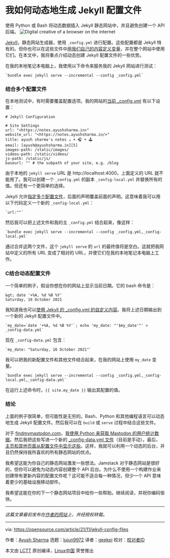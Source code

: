 [#]: subject: "How I dynamically generate Jekyll config files"
[#]: via: "https://opensource.com/article/21/11/jekyll-config-files"
[#]: author: "Ayush Sharma https://opensource.com/users/ayushsharma"
[#]: collector: "lujun9972"
[#]: translator: "geekpi"
[#]: reviewer: " "
[#]: publisher: " "
[#]: url: " "

我如何动态地生成 Jekyll 配置文件
======
使用 Python 或 Bash 将动态数据插入 Jekyll 静态网站中，并且避免创建一个 API 后端。
![Digital creative of a browser on the internet][1]

[Jekyll][2]，静态网站生成器，使用 `_config.yml` 进行配置。这些配置都是 Jekyll 特有的。但你也可以在这些文件中[用我们自己的内容定义变量][3]，并在整个网站中使用它们。在本文中，我将重点介绍动态创建 Jekyll 配置文件的一些优势。

在我的本地笔记本电脑上，我使用以下命令来服务我的 Jekyll 网站进行测试：


```
`bundle exec jekyll serve --incremental --config _config.yml`
```

### 结合多个配置文件

在本地测试中，有时需要覆盖配置选项。我的网站的[当前 _config.yml][4] 有以下设置：


```
# Jekyll Configuration

# Site Settings
url: "<https://notes.ayushsharma.in>"
website_url: "<https://notes.ayushsharma.in/>"
title: ayush sharma's notes ☕ + 🎧 + 🕹️
email: [ayush@ayushsharma.in][5]
images-path: /static/images/
videos-path: /static/videos/
js-path: /static/js/
baseurl: "" # the subpath of your site, e.g. /blog
```

由于本地的 `jekyll serve` URL 是 http://localhost:4000，上面定义的 URL 就不能用了。我可以创建一个 `_config.yml` 的副本 `_config-local.yml` 并替换所有的值。但还有一个更简单的选择。

Jekyll 允许[指定多个配置文件][6]，后面的声明覆盖前面的声明。这意味着我可以用以下代码定义一个新的 `_config-local.yml`：


```
`url:""`
```

然后我可以把上述文件和我的主 `_config.yml` 结合起来，像这样：


```
`bundle exec jekyll serve --incremental --config _config.yml,_config-local.yml`
```

通过合并这两个文件，这个 `jekyll serve` 的 `url` 的最终值将是空白。这就把我网站中定义的所有 URL 变成了相对的 URL，并使它们在我的本地笔记本电脑上工作。

### C结合动态配置文件

一个简单的例子，假设你想在你的网站上显示当前日期。它的 bash 命令是：


```
&gt; date '+%A, %d %B %Y'
Saturday, 16 October 2021
```

我知道我也可以[使用 Jekyll 的 _config.yml 的自定义内容][3]。我将上述日期输出到一个新的 Jekyll 配置文件中。


```
`my_date=`date '+%A, %d %B %Y'`; echo 'my_date: "'$my_date'"' > _config-data.yml`
```

现在 `_config-data.yml` 包含：


```
`my_date: "Saturday, 16 October 2021"`
```

我可以把我的新配置文件和其他文件结合起来，在我的网站上使用 `my_date` 变量。


```
`bundle exec jekyll serve --incremental --config _config.yml,_config-local.yml,_config-data.yml`
```

在运行上述命令时，`{{ site.my_date }}` 输出其配置的值。

### 结论

上面的例子很简单，但可能性是无穷的。Bash、Python 和其他编程语言可以动态地生成 Jekyll 配置文件。然后我可以在 `build` 或 `serve` 过程中结合这些文件。

对于 [findmymastodon.com][7]，[我使用 Python 来获取 Mastodon 的用户统计数据][8]。然后我把这些写进一个新的 [_config-data.yml 文件][9]（目前是手动）。最后，[主页和其他页面从配置文件中显示这些][10]。这样，我就可以利用一个动态的后台，并且仍然保持我所喜欢的所有静态网站的优点。

我希望这能为你自己的静态网站激发一些想法。Jamstack 对于静态网站是很好的，但你可以避免为动态内容创建整个 API 后台。为什么不使用一个构建作业来创建带有更新内容的配置文件呢？这可能不适合每一种情况，但少一个 API 意味着更少的基础设施移动部件。

我希望这能在你的下一个静态网站项目中给你一些帮助。继续阅读，并祝你编码愉快。

* * *

_这篇文章最初发布在[作者的网站][11]上，并经授权转载。_

--------------------------------------------------------------------------------

via: https://opensource.com/article/21/11/jekyll-config-files

作者：[Ayush Sharma][a]
选题：[lujun9972][b]
译者：[geekpi](https://github.com/geekpi)
校对：[校对者ID](https://github.com/校对者ID)

本文由 [LCTT](https://github.com/LCTT/TranslateProject) 原创编译，[Linux中国](https://linux.cn/) 荣誉推出

[a]: https://opensource.com/users/ayushsharma
[b]: https://github.com/lujun9972
[1]: https://opensource.com/sites/default/files/styles/image-full-size/public/lead-images/browser_web_internet_website.png?itok=g5B_Bw62 (Digital creative of a browser on the internet)
[2]: https://opensource.com/article/21/9/build-website-jekyll
[3]: https://ayushsharma.in/2021/08/using-variables-in-jekyll-to-define-custom-content
[4]: https://gitlab.com/ayush-sharma/ayushsharma-in/-/blob/2.0/_config.yml
[5]: mailto:ayush@ayushsharma.in
[6]: https://jekyllrb.com/docs/configuration/options/#build-command-options
[7]: https://findmymastodon.com/
[8]: https://gitlab.com/ayush-sharma/find-my-mastodon/-/blob/1.0/src/fetch-instance-data/fetch_data.py#L252
[9]: https://gitlab.com/ayush-sharma/find-my-mastodon/-/blob/1.0/_config-data.yml
[10]: https://gitlab.com/ayush-sharma/find-my-mastodon/-/blob/1.0/index.md#L16
[11]: https://ayushsharma.in/2021/10/inserting-dynamic-data-into-jekyll-static-sites-using-python-or-bash
